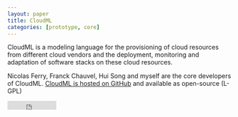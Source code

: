 ```yaml
---
layout: paper
title: CloudML
categories: [prototype, core]
---
```


CloudML is a modeling language for the provisioning of cloud resources from different cloud vendors and the deployment, monitoring and adaptation of software stacks on these cloud resources.

Nicolas Ferry, Franck Chauvel, Hui Song and myself are the core developers of CloudML. [CloudML is hosted on GitHub](https://github.com/SINTEF-9012/cloudml) and available as open-source (L-GPL)

<div class="right">
	<!-- GitHub buttons: see http://ghbtns.com -->
    <iframe src="http://ghbtns.com/github-btn.html?user=SINTEF&#45;9012&amp;repo=cloudml&amp;type=watch&amp;count=true" allowtransparency="true" frameborder="0" scrolling="0" width="110" height="20"></iframe>
</div>
